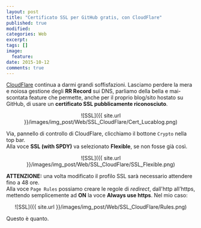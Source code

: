 ```yaml
---
layout: post
title: "Certificato SSL per GitHub gratis, con CloudFlare"
published: true
modified:
categories:	Web
excerpt:
tags: []
image:
  feature:
date: 2015-10-12
comments: true
---
```


<a href="https://www.cloudflare.com" target="_blank">CloudFlare</a> continua a darmi grandi soffisfazioni. Lasciamo perdere la mera e noiosa gestione degli **RR Record** sui DNS, parliamo della bella e mai-scontata feature che permette, anche per il proprio blog/sito hostato su GitHub, di usare un **certificato SSL pubblicamente riconosciuto**.<br>

<div style="text-align:center" markdown="1">
![SSL]({{ site.url }}/images/img_post/Web/SSL_CloudFlare/Cert_Lucablog.png)
</div>

Via, pannello di controllo di CloudFlare, clicchiamo il bottone `Crypto` nella top bar.<br>
Alla voce **SSL (with SPDY)** va selezionato **Flexible**, se non fosse già così.<br>

<div style="text-align:center" markdown="1">
![SSL]({{ site.url }}/images/img_post/Web/SSL_CloudFlare/SSL_Flexible.png)
</div>

**ATTENZIONE:** una volta modificato il profilo SSL sarà necessario attendere fino a 48 ore.<br>
Alla voce `Page Rules` possiamo creare le regole di *redirect*, dall'http all'https, mettendo semplicemente ad **ON** la voce **Always use https**. Nel mio caso:

<div style="text-align:center" markdown="1">
![SSL]({{ site.url }}/images/img_post/Web/SSL_CloudFlare/Rules.png)
</div>

Questo è quanto.